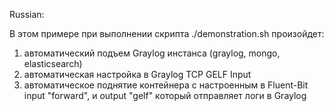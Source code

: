 Russian:

В этом примере при выполнении скрипта ./demonstration.sh произойдет:

1) автоматический подъем Graylog инстанса (graylog, mongo, elasticsearch)
2) автоматическая настройка в Graylog TCP GELF Input
3) автоматическое поднятие контейнера с настроенным в Fluent-Bit input "forward", и output "gelf" который отправляет логи в Graylog


